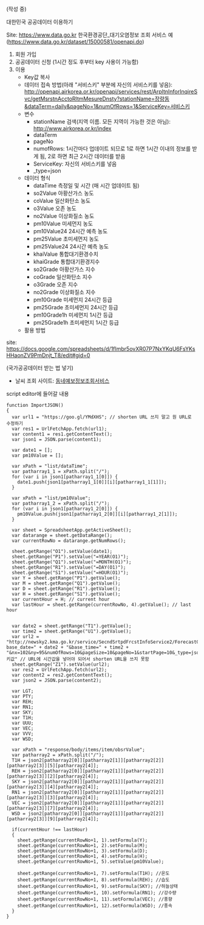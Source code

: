 (작성 중)

대한민국 공공데이터 이용하기

Site: https://www.data.go.kr
한국환경공단_대기오염정보 조회 서비스 예 (https://www.data.go.kr/dataset/15000581/openapi.do)

1. 회원 가입
2. 공공데이터 신청 (1시간 정도 후부터 key 사용이 가능함)
3. 이용
	- Key값 복사
	- 데이터 접속 방법(아래 "서비스키" 부분에 자신의 서비스키를 넣음): http://openapi.airkorea.or.kr/openapi/services/rest/ArpltnInforInqireSvc/getMsrstnAcctoRltmMesureDnsty?stationName=장량동&dataTerm=daily&pageNo=1&numOfRows=1&ServiceKey=서비스키
	- 변수
		- stationName 검색(지역 이름. 모든 지역이 가능한 것은 아님): http://www.airkorea.or.kr/index 
		- dataTerm
		- pageNo
		- numofRows: 1시간마다 업데이트 되므로 1로 하면 1시간 이내의 정보를 받게 됨, 2로 하면 최근 2시간 데이터를 받음
		- ServiceKey: 자신의 서비스키를 넣음
		- _type=json
	- 데이터 형식
		- dataTime 측정일 및 시간 (매 시간 업데이트 됨)
		- so2Value 아황산가스 농도
		- coValue 일산화탄소 농도
		- o3Value 오존 농도
		- no2Value 이상화질소 농도
		- pm10Value 미세먼지 농도
		- pm10Value24 24시간 예측 농도
		- pm25Value 초미세먼지 농도
		- pm25Value24 24시간 예측 농도
		- khaiValue 통합대기환경수치
		- khaiGrade 통합대기환경지수
		- so2Grade 아황산가스 지수
		- coGrade 일산화탄소 지수
		- o3Grade 오존 지수
		- no2Grade 이상화질소 지수
		- pm10Grade 미세먼지 24시간 등급
		- pm25Grade 초미세먼지 24시간 등급
		- pm10Grade1h 미세먼지 1시간 등급
		- pm25Grade1h 초미세먼지 1시간 등급
	- 활용 방법
  
  
  
  
  
  

site: https://docs.google.com/spreadsheets/d/1fImbr5ovXR07P7NxYKqU6FsYKsHHaonZV9PmDnjt_T8/edit#gid=0

(국가공공데이터 받는 법 넣기)
- 날씨 조회 사이트: [동네예보정보조회서비스](https://www.data.go.kr/dataset/15000099/openapi.do)

script editor에 들어갈 내용
```
function ImportJSON()
{
  var url1 = "https://goo.gl/YMdXHS"; // shorten URL 쓰지 말고 원 URL로 수정하기
  var res1 = UrlFetchApp.fetch(url1);
  var content1 = res1.getContentText();
  var json1 = JSON.parse(content1);
  
  var date1 = [];
  var pm10Value = [];
  
  var xPath = "list/dataTime";
  var patharray1_1 = xPath.split("/");
  for (var i in json1[patharray1_1[0]]) {
    date1.push(json1[patharray1_1[0]][i][patharray1_1[1]]);
  }
  
  var xPath = "list/pm10Value";
  var patharray1_2 = xPath.split("/");
  for (var i in json1[patharray1_2[0]]) {
    pm10Value.push(json1[patharray1_2[0]][i][patharray1_2[1]]);
  }
  
  var sheet = SpreadsheetApp.getActiveSheet();
  var datarange = sheet.getDataRange();
  var currentRowNo = datarange.getNumRows();
  
  sheet.getRange("O1").setValue(date1);
  sheet.getRange("P1").setValue("=YEAR(O1)");
  sheet.getRange("Q1").setValue("=MONTH(O1)");
  sheet.getRange("R1").setValue("=DAY(O1)");
  sheet.getRange("S1").setValue("=HOUR(O1)");
  var Y = sheet.getRange("P1").getValue();
  var M = sheet.getRange("Q1").getValue();
  var D = sheet.getRange("R1").getValue();
  var H = sheet.getRange("S1").getValue();
  var currentHour = H; // current hour
  var lastHour = sheet.getRange(currentRowNo, 4).getValue(); // last hour
  
  
  var date2 = sheet.getRange("T1").getValue();
  var time2 = sheet.getRange("U1").getValue();
  var url2 = "http://newsky2.kma.go.kr/service/SecndSrtpdFrcstInfoService2/ForecastGrib?base_date=" + date2 + "&base_time=" + time2 + "&nx=102&ny=95&numOfRows=10&pageSize=10&pageNo=1&startPage=10&_type=json&serviceKey=키값" // URL에 시간값을 넣어야 되어서 shorten URL을 쓰지 못함
  sheet.getRange("Z1").setValue(url2);
  var res2 = UrlFetchApp.fetch(url2);
  var content2 = res2.getContentText();
  var json2 = JSON.parse(content2);
  
  var LGT;
  var PTY;
  var REH;
  var RN1;
  var SKY;
  var T1H;
  var UUU;
  var VEC;
  var VVV;
  var WSD;
  
  var xPath = "response/body/items/item/obsrValue";
  var patharray2 = xPath.split("/");
  T1H = json2[patharray2[0]][patharray2[1]][patharray2[2]][patharray2[3]][5][patharray2[4]];
  REH = json2[patharray2[0]][patharray2[1]][patharray2[2]][patharray2[3]][2][patharray2[4]];
  SKY = json2[patharray2[0]][patharray2[1]][patharray2[2]][patharray2[3]][4][patharray2[4]];
  RN1 = json2[patharray2[0]][patharray2[1]][patharray2[2]][patharray2[3]][3][patharray2[4]];
  VEC = json2[patharray2[0]][patharray2[1]][patharray2[2]][patharray2[3]][7][patharray2[4]];
  WSD = json2[patharray2[0]][patharray2[1]][patharray2[2]][patharray2[3]][9][patharray2[4]];
  
  if(currentHour !== lastHour)
  {
    sheet.getRange(currentRowNo+1, 1).setFormula(Y);
    sheet.getRange(currentRowNo+1, 2).setFormula(M);
    sheet.getRange(currentRowNo+1, 3).setFormula(D);
    sheet.getRange(currentRowNo+1, 4).setFormula(H);
    sheet.getRange(currentRowNo+1, 5).setValue(pm10Value);
    
    sheet.getRange(currentRowNo+1, 7).setFormula(T1H); //온도
    sheet.getRange(currentRowNo+1, 8).setFormula(REH); //습도
    sheet.getRange(currentRowNo+1, 9).setFormula(SKY); //하늘상태
    sheet.getRange(currentRowNo+1, 10).setFormula(RN1); //강수량
    sheet.getRange(currentRowNo+1, 11).setFormula(VEC); //풍향
    sheet.getRange(currentRowNo+1, 12).setFormula(WSD); //풍속
  }
}
```
